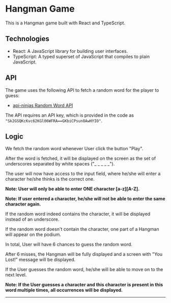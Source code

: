 # Hangman Game

This is a Hangman game built with React and TypeScript.

## Technologies

* React: A JavaScript library for building user interfaces.
* TypeScript: A typed superset of JavaScript that compiles to plain JavaScript.

## API

The game uses the following API to fetch a random word for the player to guess:

* [api-ninjas Random Word API](https://api-ninjas.com/documentation/random-word-api)

The API requires an API key, which is provided in the code as `"Sk2GSQKcKvc62KGl06WFRA==GKbiCPsun8AwHYIO"`.

## Logic

We fetch the random word whenever User click the button "Play".

After the word is fetched, it will be displayed on the screen as the set of underscores separated by white spaces ("_ _ _ _ _").

The user will now have access to the input field, where he/she will enter a character he/she thinks is the correct one.

**Note: User will only be able to enter ONE character [a-z][A-Z].**

**Note: If user entered a character, he/she will not be able to enter the same character again.**

If the random word indeed contains the character, it will be displayed instead of an underscore.

If the random word doesn't contain the character, one part of a Hangman will appear on the podium.

In total, User will have 6 chances to guess the random word.

After 6 misses, the Hangman will be fully displayed and a screen with "You Lost!" message will be displayed.

If the User guesses the random word, he/she will be able to move on to the next level.

**Note: If the User guesses a character and this character is present in this word multiple times, all occurrences will be displayed.**

---
